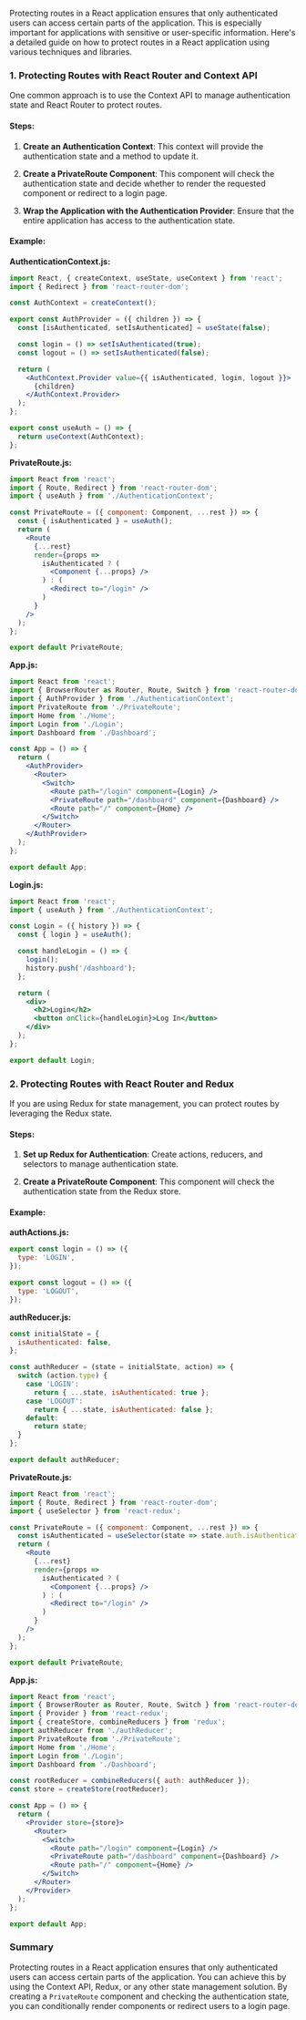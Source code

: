 Protecting routes in a React application ensures that only authenticated users can access certain parts of the application. This is especially important for applications with sensitive or user-specific information. Here's a detailed guide on how to protect routes in a React application using various techniques and libraries.

### 1. Protecting Routes with React Router and Context API

One common approach is to use the Context API to manage authentication state and React Router to protect routes.

#### **Steps:**

1. **Create an Authentication Context**: This context will provide the authentication state and a method to update it.

2. **Create a PrivateRoute Component**: This component will check the authentication state and decide whether to render the requested component or redirect to a login page.

3. **Wrap the Application with the Authentication Provider**: Ensure that the entire application has access to the authentication state.

#### **Example:**

**AuthenticationContext.js:**

```jsx
import React, { createContext, useState, useContext } from 'react';
import { Redirect } from 'react-router-dom';

const AuthContext = createContext();

export const AuthProvider = ({ children }) => {
  const [isAuthenticated, setIsAuthenticated] = useState(false);

  const login = () => setIsAuthenticated(true);
  const logout = () => setIsAuthenticated(false);

  return (
    <AuthContext.Provider value={{ isAuthenticated, login, logout }}>
      {children}
    </AuthContext.Provider>
  );
};

export const useAuth = () => {
  return useContext(AuthContext);
};
```

**PrivateRoute.js:**

```jsx
import React from 'react';
import { Route, Redirect } from 'react-router-dom';
import { useAuth } from './AuthenticationContext';

const PrivateRoute = ({ component: Component, ...rest }) => {
  const { isAuthenticated } = useAuth();
  return (
    <Route
      {...rest}
      render={props =>
        isAuthenticated ? (
          <Component {...props} />
        ) : (
          <Redirect to="/login" />
        )
      }
    />
  );
};

export default PrivateRoute;
```

**App.js:**

```jsx
import React from 'react';
import { BrowserRouter as Router, Route, Switch } from 'react-router-dom';
import { AuthProvider } from './AuthenticationContext';
import PrivateRoute from './PrivateRoute';
import Home from './Home';
import Login from './Login';
import Dashboard from './Dashboard';

const App = () => {
  return (
    <AuthProvider>
      <Router>
        <Switch>
          <Route path="/login" component={Login} />
          <PrivateRoute path="/dashboard" component={Dashboard} />
          <Route path="/" component={Home} />
        </Switch>
      </Router>
    </AuthProvider>
  );
};

export default App;
```

**Login.js:**

```jsx
import React from 'react';
import { useAuth } from './AuthenticationContext';

const Login = ({ history }) => {
  const { login } = useAuth();

  const handleLogin = () => {
    login();
    history.push('/dashboard');
  };

  return (
    <div>
      <h2>Login</h2>
      <button onClick={handleLogin}>Log In</button>
    </div>
  );
};

export default Login;
```

### 2. Protecting Routes with React Router and Redux

If you are using Redux for state management, you can protect routes by leveraging the Redux state.

#### **Steps:**

1. **Set up Redux for Authentication**: Create actions, reducers, and selectors to manage authentication state.

2. **Create a PrivateRoute Component**: This component will check the authentication state from the Redux store.

#### **Example:**

**authActions.js:**

```jsx
export const login = () => ({
  type: 'LOGIN',
});

export const logout = () => ({
  type: 'LOGOUT',
});
```

**authReducer.js:**

```jsx
const initialState = {
  isAuthenticated: false,
};

const authReducer = (state = initialState, action) => {
  switch (action.type) {
    case 'LOGIN':
      return { ...state, isAuthenticated: true };
    case 'LOGOUT':
      return { ...state, isAuthenticated: false };
    default:
      return state;
  }
};

export default authReducer;
```

**PrivateRoute.js:**

```jsx
import React from 'react';
import { Route, Redirect } from 'react-router-dom';
import { useSelector } from 'react-redux';

const PrivateRoute = ({ component: Component, ...rest }) => {
  const isAuthenticated = useSelector(state => state.auth.isAuthenticated);
  return (
    <Route
      {...rest}
      render={props =>
        isAuthenticated ? (
          <Component {...props} />
        ) : (
          <Redirect to="/login" />
        )
      }
    />
  );
};

export default PrivateRoute;
```

**App.js:**

```jsx
import React from 'react';
import { BrowserRouter as Router, Route, Switch } from 'react-router-dom';
import { Provider } from 'react-redux';
import { createStore, combineReducers } from 'redux';
import authReducer from './authReducer';
import PrivateRoute from './PrivateRoute';
import Home from './Home';
import Login from './Login';
import Dashboard from './Dashboard';

const rootReducer = combineReducers({ auth: authReducer });
const store = createStore(rootReducer);

const App = () => {
  return (
    <Provider store={store}>
      <Router>
        <Switch>
          <Route path="/login" component={Login} />
          <PrivateRoute path="/dashboard" component={Dashboard} />
          <Route path="/" component={Home} />
        </Switch>
      </Router>
    </Provider>
  );
};

export default App;
```

### Summary

Protecting routes in a React application ensures that only authenticated users can access certain parts of the application. You can achieve this by using the Context API, Redux, or any other state management solution. By creating a `PrivateRoute` component and checking the authentication state, you can conditionally render components or redirect users to a login page.
